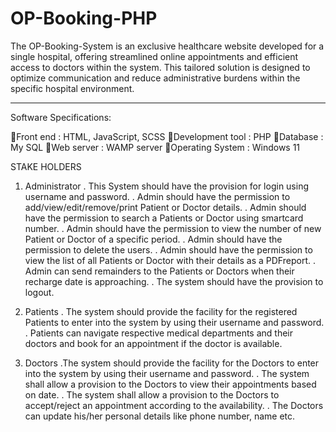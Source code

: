# OP-Booking-PHP
The OP-Booking-System is an exclusive healthcare website developed for a single hospital, offering streamlined online appointments and efficient access to doctors within the system. This tailored solution is designed to optimize communication and reduce administrative burdens within the specific hospital environment.

*********************************************
Software Specifications:

🔘Front end        : HTML, JavaScript, SCSS
🔘Development tool : PHP
🔘Database         : My SQL
🔘Web server       : WAMP server
🔘Operating System : Windows 11


STAKE HOLDERS
1) Administrator
. This System should have the provision for login using username and password.
. Admin should have the permission to add/view/edit/remove/print Patient or
Doctor details.
. Admin should have the permission to search a Patients or Doctor using smartcard
number.
. Admin should have the permission to view the number of new Patient or Doctor
of a specific period.
. Admin should have the permission to delete the users.
. Admin should have the permission to view the list of all Patients or Doctor with
their details as a PDFreport.
. Admin can send remainders to the Patients or Doctors when their recharge date
is approaching.
. The system should have the provision to logout.

2) Patients
. The system should provide the facility for the registered Patients to enter into
the system by using their username and password.
. Patients can navigate respective medical departments and their doctors and book for an appointment if the doctor is available.

3) Doctors
.The system should provide the facility for the Doctors to enter into the system by
using their username and password.
. The system shall allow a provision to the Doctors to view their appointments based on date.
. The system shall allow a provision to the Doctors to accept/reject an appointment according to the availability.
. The Doctors can update his/her personal details like phone number, name etc.

